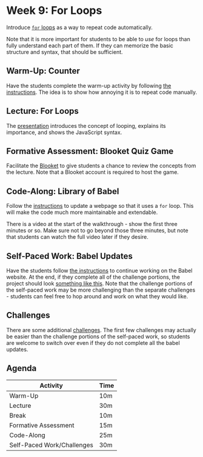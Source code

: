 # Week 9: For Loops
Introduce [`for` loops](https://developer.mozilla.org/en-US/docs/Web/JavaScript/Guide/Loops_and_iteration) as a way to repeat code automatically.

Note that it is more important for students to be able to _use_ for loops than fully understand each part of them. If they can memorize the basic structure and syntax, that should be sufficient.

## Warm-Up: Counter
Have the students complete the warm-up activity by following [the instructions](WarmUp.md). The idea is to show how annoying it is to repeat code manually.

## Lecture: For Loops
The [presentation](ForLoops.pptx) introduces the concept of looping, explains its importance, and shows the JavaScript syntax.

## Formative Assessment: Blooket Quiz Game
Facilitate the [Blooket](https://dashboard.blooket.com/set/632875ba32e5ef11ac0231c4) to give students a chance to review the concepts from the lecture. Note that a Blooket account is required to host the game.

## Code-Along: Library of Babel
Follow the [instructions](BabelCodeAlong.md) to update a webpage so that it uses a `for` loop. This will make the code much more maintainable and extendable.

There is a video at the start of the walkthrough - show the first three minutes or so. Make sure not to go beyond those three minutes, but note that students can watch the full video later if they desire.

## Self-Paced Work: Babel Updates
Have the students follow [the instructions](SelfPacedWork.md) to continue working on the Babel website. At the end, if they complete all of the challenge portions, the project should look [something like this](http://replit.com/@HylandOutreach/BabelComplete). Note that the challenge portions of the self-paced work may be more challenging than the separate challenges - students can feel free to hop around and work on what they would like.

## Challenges
There are some additional [challenges](Challenges.md). The first few challenges may actually be easier than the challenge portions of the self-paced work, so students are welcome to switch over even if they do not complete all the babel updates.
 
## Agenda

| Activity | Time |
|-|-|
| Warm-Up | 10m |
| Lecture | 30m |
| Break | 10m |
| Formative Assessment | 15m |
| Code-Along | 25m |
| Self-Paced Work/Challenges | 30m |

